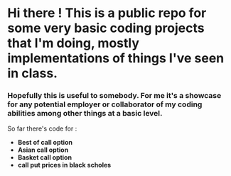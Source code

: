 # Hi there ! This is a public repo for some very basic coding projects that I'm doing, mostly implementations of things I've seen in class. 
### Hopefully this is useful to somebody. For me it's a showcase for any potential employer or collaborator of my coding abilities among other things at a basic level. 

So far there's code for :

- **Best of call option** 
- **Asian call option**
- **Basket call option** 
- **call put prices in black scholes**
